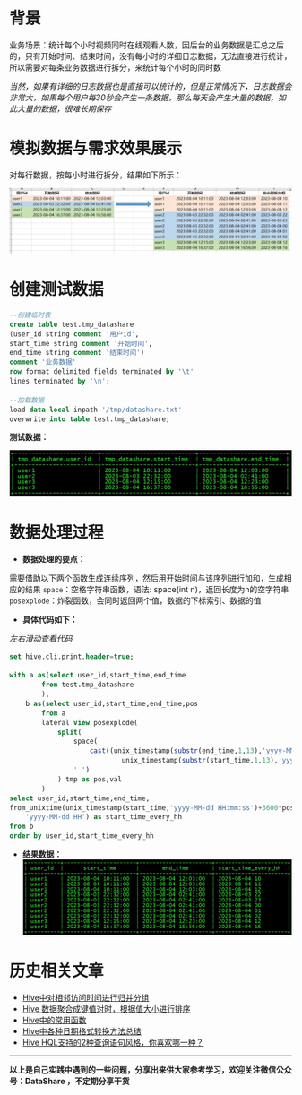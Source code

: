 # 背景
业务场景：统计每个小时视频同时在线观看人数，因后台的业务数据是汇总之后的，只有开始时间、结束时间，没有每小时的详细日志数据，无法直接进行统计，所以需要对每条业务数据进行拆分，来统计每个小时的同时数

*当然，如果有详细的日志数据也是直接可以统计的，但是正常情况下，日志数据会非常大，如果每个用户每30秒会产生一条数据，那么每天会产生大量的数据，如此大量的数据，很难长期保存*

# 模拟数据与需求效果展示
对每行数据，按每小时进行拆分，结果如下所示：

![模拟数据与需求效果展示](./images/6641583-ca2dd9fb8c49c103.png)

# 创建测试数据
```sql
--创建临时表
create table test.tmp_datashare
(user_id string comment '用户id',
start_time string comment '开始时间',
end_time string comment '结束时间')
comment '业务数据'
row format delimited fields terminated by '\t' 
lines terminated by '\n';

--加载数据
load data local inpath '/tmp/datashare.txt' 
overwrite into table test.tmp_datashare;
```

**测试数据：**

![测试数据](./images/6641583-328a0e61c587bacc.png)

# 数据处理过程
- **数据处理的要点：**

需要借助以下两个函数生成连续序列，然后用开始时间与该序列进行加和，生成相应的结果
`space`：空格字符串函数，语法: space(int n)，返回长度为n的空字符串
`posexplode`：炸裂函数，会同时返回两个值，数据的下标索引、数据的值

- **具体代码如下：**

*左右滑动查看代码*
```sql
set hive.cli.print.header=true;

with a as(select user_id,start_time,end_time
		from test.tmp_datashare
		),
	b as(select user_id,start_time,end_time,pos
		from a 
		lateral view posexplode(
			split(
				space(
					cast((unix_timestamp(substr(end_time,1,13),'yyyy-MM-dd HH')-
							unix_timestamp(substr(start_time,1,13),'yyyy-MM-dd HH'))/3600 as int)), 
				' ')
			) tmp as pos,val
		)
select user_id,start_time,end_time,
from_unixtime(unix_timestamp(start_time,'yyyy-MM-dd HH:mm:ss')+3600*pos,
	'yyyy-MM-dd HH') as start_time_every_hh
from b 
order by user_id,start_time_every_hh
```
- **结果数据：**
![结果数据](./images/6641583-722fa2b75ce69b3e.png)

# 历史相关文章
- [Hive中对相邻访问时间进行归并分组](./Hive中对相邻访问时间进行归并分组.md)
- [Hive 数据聚合成键值对时，根据值大小进行排序](./Hive-数据聚合成键值对时，根据值大小进行排序.md)
- [Hive中的常用函数](./Hive中的常用函数.md)
- [Hive中各种日期格式转换方法总结](./Hive中各种日期格式转换方法总结.md)
- [Hive HQL支持的2种查询语句风格，你喜欢哪一种？](./Hive---HQL支持的2种查询语句风格，你喜欢哪一种？.md)

**************************************************************************
**以上是自己实践中遇到的一些问题，分享出来供大家参考学习，欢迎关注微信公众号：DataShare ，不定期分享干货**
